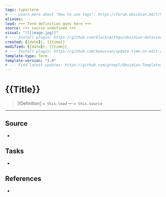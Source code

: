 ```yaml
---
tags: type/term
# --- Learn more about "How to use tags": https://forum.obsidian.md/t/how-to-use-tags/
aliases: 
lead: +++ Term definition goes here +++
source: +++ source undefined +++
visual: "![[image.jpg]]"
# --- Install plugin: https://github.com/blacksmithgu/obsidian-dataview
created: {{date}}, {{time}}
modified: {{date}}, {{time}}
# --- Install plugin: https://github.com/beaussan/update-time-on-edit-obsidian
template-type: Term
template-version: "1.9"
# --- Find latest updates: https://github.com/groepl/Obsidian-Templates
---
```


# {{Title}}

<!-- Term definition and source from frontmatter goes here. Also used for Dataview glossary. -->

> [!Definition]
> `= this.lead`
>  — `= this.source`

<!-- Additional term description if needed -->


---
## Source
<!-- Always keep a link to the source- --> 
- 

## Tasks
<!-- What remains to be done with this note? --> 
- 

## References
<!-- Links to pages not referenced in the content -->
- 


